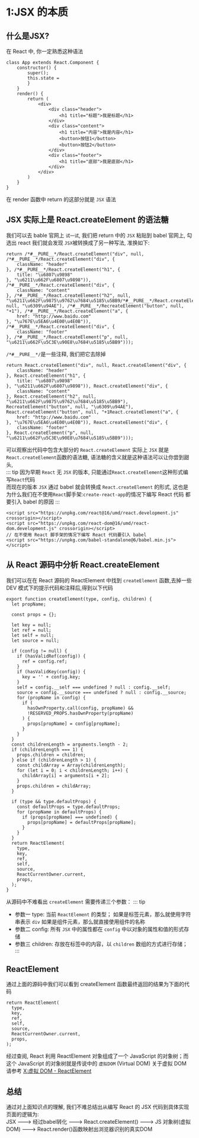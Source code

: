 # 1:JSX 的本质
## 什么是JSX?
在 React 中, 你一定熟悉这种语法
``` JS
class App extends React.Component {
    constructor() {
        super();
        this.state = 
        }
    }
    render() {
        return (
            <div>
                <div class="header">
                    <h1 title="标题">我是标题</h1>
                </div>
                <div class="content">
                    <h1 title="内容">我是内容</h1>
                    <button>按钮1</button>
                    <button>按钮2</button>
                </div>
                <div class="footer">
                    <h1 title="底部">我是底部</h1>
                </div>
            </div>
        )
    }
}
```
在 render 函数中 return 的这部分就是 `JSX` 语法

## JSX 实际上是 React.createElement 的语法糖
我们可以去 bable 官网上 `试一试`, 我们把 return 中的 `JSX` 粘贴到 babel 官网上, 勾选出 react 我们就会发现 `JSX`被转换成了另一种写法, 准换如下:
``` JS
return /*#__PURE__*/React.createElement("div", null, /*#__PURE__*/React.createElement("div", {
    className: "header"
}, /*#__PURE__*/React.createElement("h1", {
    title: "\u6807\u9898"
}, "\u6211\u662F\u6807\u9898")), /*#__PURE__*/React.createElement("div", {
    className: "content"
}, /*#__PURE__*/React.createElement("h2", null, "\u6211\u662F\u9875\u9762\u7684\u5185\u5BB9/*#__PURE__*/React.createElement("button", null, "\u6309\u94AE"), /*#__PURE__*/RecreateElement("button", null, "+1"), /*#__PURE__*/React.createElement("a", {
    href: "http://www.baidu.com"
}, "\u767E\u5EA6\u4E00\u4E0B")), /*#__PURE__*/React.createElement("div", {
    className: "footer"
}, /*#__PURE__*/React.createElement("p", null, "\u6211\u662F\u5C3E\u90E8\u7684\u5185\u5BB9")));
```
`/*#__PURE__*/`是一些注释, 我们把它去除掉
```JS
return React.createElement("div", null, React.createElement("div", {
    className: "header"
}, React.createElement("h1", {
    title: "\u6807\u9898"
}, "\u6211\u662F\u6807\u9898")), React.createElement("div", {
    className: "content"
}, React.createElement("h2", null, "\u6211\u662F\u9875\u9762\u7684\u5185\u5BB9"), RecreateElement("button", null, "\u6309\u94AE"), React.createElement("button", null, "+1React.createElement("a", {
    href: "http://www.baidu.com"
}, "\u767E\u5EA6\u4E00\u4E0B")), React.createElement("div", {
    className: "footer"
}, React.createElement("p", null, "\u6211\u662F\u5C3E\u90E8\u7684\u5185\u5BB9")));
```
可以观察出代码中包含大部分的 `React.createElement` 实际上 `JSX` 就是 `React.createElement`函数的语法糖, 语法糖的含义就是这种语法可以让你尝到甜头, <br/>
::: tip
因为早期 `React` 无 `JSX` 的版本, 只能通过`React.createElement`这种形式编写`React`代码<br/>
而现在的版本 `JSX` 通过 babel 就会转换成 `React.createElement` 的形式, 这也是为什么我们在不使用`React`脚手架:`create-react-app`的情况下编写 React 代码 都要引入 babel 的原因
:::
```JS
<script src="https://unpkg.com/react@16/umd/react.development.js" crossorigin></script>
<script src="https://unpkg.com/react-dom@16/umd/react-dom.development.js" crossorigin></script>
// 在不使用 React 脚手架的情况下编写 React 代码要引入 babel
<script src="https://unpkg.com/babel-standalone@6/babel.min.js"></script>
```
## 从 React 源码中分析 React.createElement
我们可以在在 React 源码的 ReactElement 中找到 `createElement` 函数,去掉一些 DEV 模式下的提示代码和注释后,得到以下代码
```JS
export function createElement(type, config, children) {
  let propName;

  const props = {};

  let key = null;
  let ref = null;
  let self = null;
  let source = null;

  if (config != null) {
    if (hasValidRef(config)) {
      ref = config.ref;
    }
    if (hasValidKey(config)) {
      key = '' + config.key;
    }
    self = config.__self === undefined ? null : config.__self;
    source = config.__source === undefined ? null : config.__source;
    for (propName in config) {
      if (
        hasOwnProperty.call(config, propName) &&
        !RESERVED_PROPS.hasOwnProperty(propName)
      ) {
        props[propName] = config[propName];
      }
    }
  }
  const childrenLength = arguments.length - 2;
  if (childrenLength === 1) {
    props.children = children;
  } else if (childrenLength > 1) {
    const childArray = Array(childrenLength);
    for (let i = 0; i < childrenLength; i++) {
      childArray[i] = arguments[i + 2];
    }
    props.children = childArray;
  }

  if (type && type.defaultProps) {
    const defaultProps = type.defaultProps;
    for (propName in defaultProps) {
      if (props[propName] === undefined) {
        props[propName] = defaultProps[propName];
      }
    }
  }
  return ReactElement(
    type,
    key,
    ref,
    self,
    source,
    ReactCurrentOwner.current,
    props,
  );
}
```
从源码中不难看出 `createElement` 需要传递三个参数：
::: tip
- 参数一 type:
当前 `ReactElement` 的类型；
如果是标签元素，那么就使用字符串表示 `div`
如果是组件元素，那么就直接使用组件的名称
- 参数二 config:
所有 `JSX` 中的属性都在 `config` 中以对象的属性和值的形式存储
- 参数三 children:
存放在标签中的内容，以 `children` 数组的方式进行存储；
:::

## ReactElement
通过上面的源码中我们可以看到 createElement 函数最终返回的结果为下面的代码
``` JS
return ReactElement(
  type,
  key,
  ref,
  self,
  source,
  ReactCurrentOwner.current,
  props,
);
```
经过查阅, React 利用 ReactElement 对象组成了一个 JavaScript 的对象树；而这个 JavaScript 的对象树就是传说中的 `虚拟DOM` (Virtual DOM) 关于虚拟 DOM 请参考 [X:虚拟 DOM -  ReactElement](./#ReactElement)

## 总结
通过对上面知识点的理解, 我们不难总结出从编写 React 的 JSX 代码到具体实现页面的逻辑为:<br/>
JSX ---> 经过babel转化 ---> React.createElement() ---> JS 对象树(虚拟DOM)  ---> React.render()函数映射出浏览器识别的真实DOM
